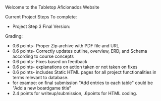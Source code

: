 Welcome to the Tabletop Aficionados Website

Current Project Steps To complete:
- Project Step 3 Final Version:

Grading:
- 0.6 points- Proper Zip archive with PDF file and URL
- 0.6 points- Correctly updates outline, overview, ERD, and Schema according to course concepts
- 0.6 points- Fixes based on feedback
- 0.6 points- explanations on action taken or not taken on fixes
- 0.6 points- includes Static HTML pages for all project functionalities in terms relevant to database.
- for exampe: on final submission "Add entries to each table" could be "Add a new boardgame title"
- 2.4 points for writeup/submission, .6points for HTML coding.
